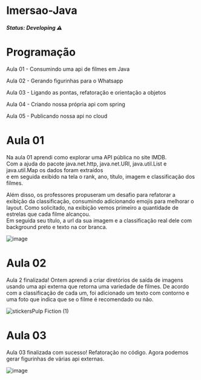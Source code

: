 # Imersao-Java

<h5>Status: Developing ⚠️ </h5>

<h1>Programação</h1>

<p>Aula 01 - Consumindo uma api de filmes em Java <br></p>
<p>Aula 02 - Gerando figurinhas para o Whatsapp <br></p>
<p>Aula 03 - Ligando as pontas, refatoração e orientação a objetos <br></p>
<p>Aula 04 - Criando nossa própria api com spring<br></p>
<p>Aula 05 - Publicando nossa api no cloud<br></p>


<h1>Aula 01</h1>
<p>
Na aula 01 aprendi como explorar uma API pública no site IMDB. <br>
Com a ajuda do pacote java.net.http, java.net.URI, java.util.List e java.util.Map os dados foram extraídos <br>
e em seguida exibido na tela o rank, ano, título, imagem e classificação dos filmes. 

Além disso, os professores propuseram um desafio para refatorar a exibição da classificação, consumindo 
adicionando emojis para melhorar o layout.
Como solicitado, na exibição vemos primeiro a quantidade de estrelas que cada filme alcançou. <br>
Em seguida seu título, a url da sua imagem e a classificação real dele com background preto e texto na cor branca.
</p>

![image](https://user-images.githubusercontent.com/96774385/228095604-18199418-8bfa-41b8-9c9a-100657778eca.png)

<h1>Aula 02</h1>
<p>Aula 2 finalizada!
Ontem aprendi a criar diretórios de saída de imagens usando uma api externa que retorna uma variedade de filmes.
De acordo com a classificação de cada um, foi adicionado um texto com contorno e uma foto que indica que se o filme é recomendado ou não.</p>

![stickersPulp Fiction (1)](https://user-images.githubusercontent.com/96774385/228666528-bf2dbad0-2344-4836-942b-34f08e459a5a.png)


<h1>Aula 03</h1>

<p>
Aula 03 finalizada com sucesso!
Refatoração no código. Agora podemos gerar figurinhas de várias api externas.
</p>

![image](https://user-images.githubusercontent.com/96774385/228667692-eff34619-aac9-447f-b5f3-06e261cc7e28.png)

